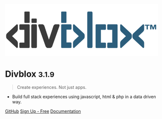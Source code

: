 <!-- _coverpage.md -->

![logo](_media/divblox-logo-1.png)

# Divblox <small>3.1.9</small>

> Create experiences. Not just apps.

- Build full stack experiences using javascript, html & php in a data driven way.

[GitHub](https://github.com/Divblox/Divblox/)
[Sign Up - Free](https://basecamp.Divblox.com/?view=register)
[Documentation](#what-is-Divblox)
